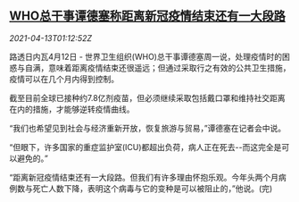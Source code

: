<!--1618277462000-->
[WHO总干事谭德塞称距离新冠疫情结束还有一大段路](https://cn.reuters.com/article/who-pandemic-0412-mon-idCNKBS2C002Q)
------

<div><i>2021-04-13T01:12:52Z</i></div><p>路透日内瓦4月12日 - 世界卫生组织(WHO)总干事谭德塞周一说，处理疫情时的困惑与自满，意味着距离疫情结束还很遥远；但通过采取行之有效的公共卫生措施，疫情可以在几个月内得到控制。</p><p>截至目前全球已接种约7.8亿剂疫苗，但必须继续采取包括戴口罩和维持社交距离在内的措施，才能够逆转疫情曲线。</p><p>“我们也希望见到社会与经济重新开放，恢复旅游与贸易，”谭德塞在记者会中说。</p><p>“但眼下，许多国家的重症监护室(ICU)都超出负荷，病人正在死去--而这完全是可以避免的。”</p><p>“距离新冠疫情结束还有一大段路。但我们有许多理由怀抱乐观。今年头两个月病例数与死亡人数下降，表明这个病毒与它的变种是可以被阻止的，”他说。(完)</p>

